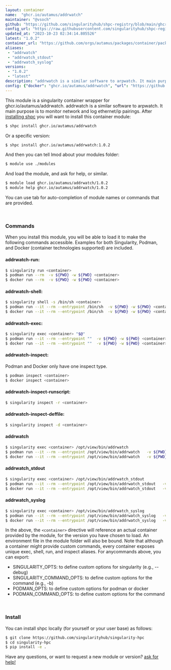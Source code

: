 ```yaml
---
layout: container
name:  "ghcr.io/autamus/addrwatch"
maintainer: "@vsoch"
github: "https://github.com/singularityhub/shpc-registry/blob/main/ghcr.io/autamus/addrwatch/container.yaml"
config_url: "https://raw.githubusercontent.com/singularityhub/shpc-registry/main/ghcr.io/autamus/addrwatch/container.yaml"
updated_at: "2023-10-23 02:34:14.805526"
latest: "1.0.2"
container_url: "https://github.com/orgs/autamus/packages/container/package/addrwatch"
aliases:
 - "addrwatch"
 - "addrwatch_stdout"
 - "addrwatch_syslog"
versions:
 - "1.0.2"
 - "latest"
description: "addrwatch is a similar software to arpwatch. It main purpose is to monitor network and log ethernet/ip pairings."
config: {"docker": "ghcr.io/autamus/addrwatch", "url": "https://github.com/orgs/autamus/packages/container/package/addrwatch", "maintainer": "@vsoch", "description": "addrwatch is a similar software to arpwatch. It main purpose is to monitor network and log ethernet/ip pairings.", "latest": {"1.0.2": "sha256:6e98e19cbf1cdac3e591809389993855cf5ce5f8ecea8a3bbfe46af40627b3ff"}, "tags": {"1.0.2": "sha256:6e98e19cbf1cdac3e591809389993855cf5ce5f8ecea8a3bbfe46af40627b3ff", "latest": "sha256:6e98e19cbf1cdac3e591809389993855cf5ce5f8ecea8a3bbfe46af40627b3ff"}, "aliases": {"addrwatch": "/opt/view/bin/addrwatch", "addrwatch_stdout": "/opt/view/bin/addrwatch_stdout", "addrwatch_syslog": "/opt/view/bin/addrwatch_syslog"}}
---
```


This module is a singularity container wrapper for ghcr.io/autamus/addrwatch.
addrwatch is a similar software to arpwatch. It main purpose is to monitor network and log ethernet/ip pairings.
After [installing shpc](#install) you will want to install this container module:


```bash
$ shpc install ghcr.io/autamus/addrwatch
```

Or a specific version:

```bash
$ shpc install ghcr.io/autamus/addrwatch:1.0.2
```

And then you can tell lmod about your modules folder:

```bash
$ module use ./modules
```

And load the module, and ask for help, or similar.

```bash
$ module load ghcr.io/autamus/addrwatch/1.0.2
$ module help ghcr.io/autamus/addrwatch/1.0.2
```

You can use tab for auto-completion of module names or commands that are provided.

<br>

### Commands

When you install this module, you will be able to load it to make the following commands accessible.
Examples for both Singularity, Podman, and Docker (container technologies supported) are included.

#### addrwatch-run:

```bash
$ singularity run <container>
$ podman run --rm  -v ${PWD} -w ${PWD} <container>
$ docker run --rm  -v ${PWD} -w ${PWD} <container>
```

#### addrwatch-shell:

```bash
$ singularity shell -s /bin/sh <container>
$ podman run --it --rm --entrypoint /bin/sh  -v ${PWD} -w ${PWD} <container>
$ docker run --it --rm --entrypoint /bin/sh  -v ${PWD} -w ${PWD} <container>
```

#### addrwatch-exec:

```bash
$ singularity exec <container> "$@"
$ podman run --it --rm --entrypoint ""  -v ${PWD} -w ${PWD} <container> "$@"
$ docker run --it --rm --entrypoint ""  -v ${PWD} -w ${PWD} <container> "$@"
```

#### addrwatch-inspect:

Podman and Docker only have one inspect type.

```bash
$ podman inspect <container>
$ docker inspect <container>
```

#### addrwatch-inspect-runscript:

```bash
$ singularity inspect -r <container>
```

#### addrwatch-inspect-deffile:

```bash
$ singularity inspect -d <container>
```


#### addrwatch

```bash
$ singularity exec <container> /opt/view/bin/addrwatch
$ podman run --it --rm --entrypoint /opt/view/bin/addrwatch   -v ${PWD} -w ${PWD} <container> -c " $@"
$ docker run --it --rm --entrypoint /opt/view/bin/addrwatch   -v ${PWD} -w ${PWD} <container> -c " $@"
```


#### addrwatch_stdout

```bash
$ singularity exec <container> /opt/view/bin/addrwatch_stdout
$ podman run --it --rm --entrypoint /opt/view/bin/addrwatch_stdout   -v ${PWD} -w ${PWD} <container> -c " $@"
$ docker run --it --rm --entrypoint /opt/view/bin/addrwatch_stdout   -v ${PWD} -w ${PWD} <container> -c " $@"
```


#### addrwatch_syslog

```bash
$ singularity exec <container> /opt/view/bin/addrwatch_syslog
$ podman run --it --rm --entrypoint /opt/view/bin/addrwatch_syslog   -v ${PWD} -w ${PWD} <container> -c " $@"
$ docker run --it --rm --entrypoint /opt/view/bin/addrwatch_syslog   -v ${PWD} -w ${PWD} <container> -c " $@"
```



In the above, the `<container>` directive will reference an actual container provided
by the module, for the version you have chosen to load. An environment file in the
module folder will also be bound. Note that although a container
might provide custom commands, every container exposes unique exec, shell, run, and
inspect aliases. For anycommands above, you can export:

 - SINGULARITY_OPTS: to define custom options for singularity (e.g., --debug)
 - SINGULARITY_COMMAND_OPTS: to define custom options for the command (e.g., -b)
 - PODMAN_OPTS: to define custom options for podman or docker
 - PODMAN_COMMAND_OPTS: to define custom options for the command

<br>

### Install

You can install shpc locally (for yourself or your user base) as follows:

```bash
$ git clone https://github.com/singularityhub/singularity-hpc
$ cd singularity-hpc
$ pip install -e .
```

Have any questions, or want to request a new module or version? [ask for help!](https://github.com/singularityhub/singularity-hpc/issues)